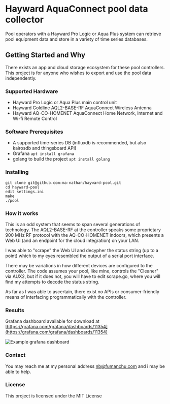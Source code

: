# Hayward AquaConnect pool data collector

Pool operators with a Hayward Pro Logic or Aqua Plus system can retrieve pool equipment data and store in a variety of time series databases.

## Getting Started and Why

There exists an app and cloud storage ecosystem for these pool controllers.  This project is for anyone who wishes to export and use the pool data independently.

### Supported Hardware

 * Hayward Pro Logic or Aqua Plus main control unit
 * Hayward Goldline AQL2-BASE-RF AquaConnect Wireless Antenna
 * Hayward AQ-CO-HOMENET AquaConnect Home Network, Internet and Wi-fi Remote Control

### Software Prerequisites

 * A supported time-series DB (influxdb is recommended, but also kairosdb and thingsboard API)
 * Grafana `apt install grafana`
 * golang to build the project `apt install golang`

### Installing

```
git clone git@github.com:ma-nathan/hayward-pool.git
cd hayward-pool
edit settings.ini
make
./pool
```

### How it works

This is an odd system that seems to span several generations of technology.  The AQL2-BASE-RF at the controller speaks some proprietary 900 MHz RF protocol with the AQ-CO-HOMENET indoors, which presents a Web UI (and an endpoint for the cloud integration) on your LAN.

I was able to "scrape" the Web UI and decypher the status string (up to a point) which to my eyes resembled the output of a serial port interface.

There may be variations in how different devices are configured to the controller.  The code assumes your pool, like mine, controls the "Cleaner" via AUX2, but if it does not, you will have to edit scrape.go, where you will find my attempts to decode the status string.

As far as I was able to ascertain, there exist no APIs or consumer-friendly means of interfacing programmatically with the controller.

### Results

Grafana dashboard available for download at [https://grafana.com/grafana/dashboards/11354](https://grafana.com/grafana/dashboards/11354)

![Example grafana dashboard](http://www.fumanchu.com/pool-dashboard-example.png)

### Contact

You may reach me at my personal address nb@fumanchu.com and i may be able to help.

### License

This project is licensed under the MIT License


